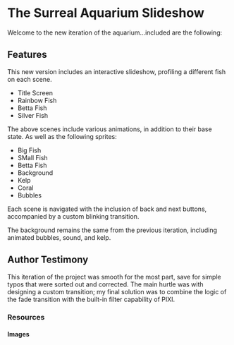 # The Surreal Aquarium Slideshow
Welcome to the new iteration of the aquarium...included are the following:
## Features
This new version includes an interactive slideshow, profiling a different fish on each scene.
- Title Screen
- Rainbow Fish
- Betta Fish
- Silver Fish

The above scenes include various animations, in addition to their base state. As well as the following sprites:
- Big Fish
- SMall Fish
- Betta Fish
- Background
- Kelp
- Coral
- Bubbles

Each scene is navigated with the inclusion of back and next buttons, accompanied by a custom blinking transition.

The background remains the same from the previous iteration, including animated bubbles, sound, and kelp.
## Author Testimony
This iteration of the project was smooth for the most part, save for simple typos that were sorted out and corrected. The main hurtle was with designing a custom transition; my final solution was to combine the logic of the fade transition with the built-in filter capability of PIXI.
### Resources
#### Images


